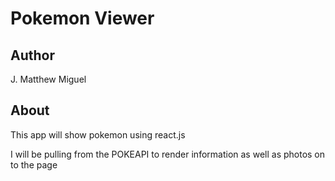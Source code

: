 # Pokemon Viewer

## Author

J. Matthew Miguel

## About

This app will show pokemon using react.js

I will be pulling from the POKEAPI to render information as well as photos on to the page
